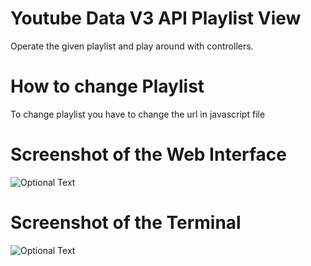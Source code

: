 # Youtube Data V3 API Playlist View
Operate the given playlist and play around with controllers.
# How to change Playlist
To change playlist you have to change the url in javascript file
# Screenshot of the Web Interface
![Optional Text](./Capture_singlepage.PNG)
# Screenshot of the Terminal
![Optional Text](./Capture_single_connect.PNG)

